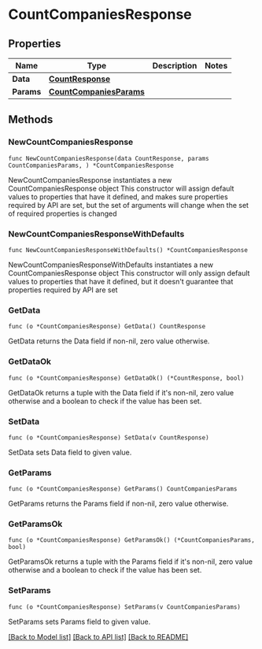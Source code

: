 # CountCompaniesResponse

## Properties

Name | Type | Description | Notes
------------ | ------------- | ------------- | -------------
**Data** | [**CountResponse**](CountResponse.md) |  | 
**Params** | [**CountCompaniesParams**](CountCompaniesParams.md) |  | 

## Methods

### NewCountCompaniesResponse

`func NewCountCompaniesResponse(data CountResponse, params CountCompaniesParams, ) *CountCompaniesResponse`

NewCountCompaniesResponse instantiates a new CountCompaniesResponse object
This constructor will assign default values to properties that have it defined,
and makes sure properties required by API are set, but the set of arguments
will change when the set of required properties is changed

### NewCountCompaniesResponseWithDefaults

`func NewCountCompaniesResponseWithDefaults() *CountCompaniesResponse`

NewCountCompaniesResponseWithDefaults instantiates a new CountCompaniesResponse object
This constructor will only assign default values to properties that have it defined,
but it doesn't guarantee that properties required by API are set

### GetData

`func (o *CountCompaniesResponse) GetData() CountResponse`

GetData returns the Data field if non-nil, zero value otherwise.

### GetDataOk

`func (o *CountCompaniesResponse) GetDataOk() (*CountResponse, bool)`

GetDataOk returns a tuple with the Data field if it's non-nil, zero value otherwise
and a boolean to check if the value has been set.

### SetData

`func (o *CountCompaniesResponse) SetData(v CountResponse)`

SetData sets Data field to given value.


### GetParams

`func (o *CountCompaniesResponse) GetParams() CountCompaniesParams`

GetParams returns the Params field if non-nil, zero value otherwise.

### GetParamsOk

`func (o *CountCompaniesResponse) GetParamsOk() (*CountCompaniesParams, bool)`

GetParamsOk returns a tuple with the Params field if it's non-nil, zero value otherwise
and a boolean to check if the value has been set.

### SetParams

`func (o *CountCompaniesResponse) SetParams(v CountCompaniesParams)`

SetParams sets Params field to given value.



[[Back to Model list]](../README.md#documentation-for-models) [[Back to API list]](../README.md#documentation-for-api-endpoints) [[Back to README]](../README.md)


